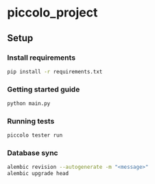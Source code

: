 # piccolo_project

## Setup

### Install requirements

```bash
pip install -r requirements.txt
```

### Getting started guide

```bash
python main.py
```

### Running tests

```bash
piccolo tester run
```
### Database sync

```bash
alembic revision --autogenerate -m "<message>"
alembic upgrade head         
```